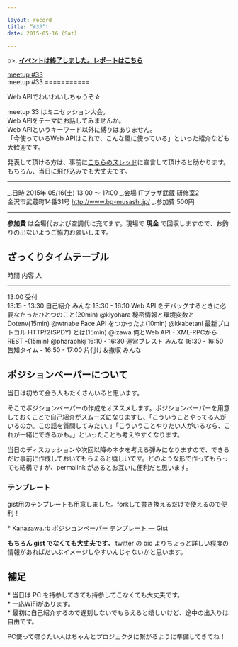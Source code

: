 ```yaml
---

layout: record
title: “#33”\
date: 2015-05-16 (Sat)

---
```


p\>.
<a href="./report.html"><strong>イベントは終了しました。レポートはこちら</strong></a>

<div class="doorkeeper-widget">
<a class="doorkeeper-registration-widget" href="https://kzrb.doorkeeper.jp/events/24598">meetup
#33</a><script src="http://widgets.doorkeeper.jp/w/widget.js"></script>

</div>
meetup #33
===========

Web APIでわいわいしちゃうぞ☆

meetup 33 はミニセッション大会。\
Web APIをテーマにお話してみませんか。\
Web APIというキーワード以外に縛りはありません。\
「今使っているWeb
APIはこれで、こんな風に使っている」といった紹介なども大歓迎です。

発表して頂ける方は、事前に<a href="https://github.com/kanazawarb/meetup/issues/460">こちらのスレッド</a>に宣言して頂けると助かります。\
もちろん、当日に飛び込みでも大丈夫です。

  ----------- -------------------------------------------
  \_.日時     2015年 05/16(土) 13:00 〜 17:00
  \_.会場     ITプラザ武蔵 研修室2<br>金沢市武蔵町14番31号 <a href="http://www.bp-musashi.jp/">http://www.bp-musashi.jp/</a>
  \_.参加費   500円
  ----------- -------------------------------------------

**参加費** は会場代および空調代に充てます。現場で **現金**
で回収しますので、お釣りの出ないようご協力お願いします。

ざっくりタイムテーブル
----------------------

  時間            内容                                                          人
  --------------- ------------------------------------------------------------- ------------
  13:00           受付                                                          
  13:15 - 13:30   自己紹介                                                      みんな
  13:30 - 16:10   Web API をデバッグするときに必要なたったひとつのこと(20min)   @kiyohara
                  秘密情報と環境変数とDotenv(15min)                             @wtnabe
                  Face API をつかったよ(10min)                                  @kkabetani
                  最新プロトコル HTTP/2(SPDY) とは(15min)                       @izawa
                  俺とWeb API - XML-RPCからREST -(15min)                        @pharaohkj
  16:10 - 16:30   運営ブレスト                                                  みんな
  16:30 - 16:50   告知タイム                                                    -
  16:50 - 17:00   片付け＆撤収                                                  みんな

ポジションペーパーについて
--------------------------

当日は初めて会う人もたくさんいると思います。

そこでポジションペーパーの作成をオススメします。ポジションペーパーを用意しておくことで自己紹介がスムーズになりますし、「こういうことやってる人がいるのか。この話を質問してみたい。」「こういうことやりたい人がいるなら、これが一緒にできるかも。」といったことも考えやすくなります。

当日のディスカッションや次回以降のネタを考える弾みになりますので、できるだけ事前に作成しておいてもらえると嬉しいです。どのような形で作ってもらっても結構ですが、permalink
があるとお互いに便利だと思います。

### テンプレート

gist用のテンプレートも用意しました。forkして書き換えるだけで使えるので便利！

\* [Kanazawa.rb ポジションペーパー テンプレート —
Gist](https://gist.github.com/5a523ec3180002229a32)

**もちろん gist でなくても大丈夫です。** twitter の bio
よりちょっと詳しい程度の情報があればだいぶイメージしやすいんじゃないかと思います。

補足
----

\* 当日は PC を持参してきても持参してこなくても大丈夫です。\
 \* 一応WiFiがあります。\
 \*
最初に自己紹介するので遅刻しないでもらえると嬉しいけど、途中の出入りは自由です。

PC使って喋りたい人はちゃんとプロジェクタに繋がるように準備してきてね！

